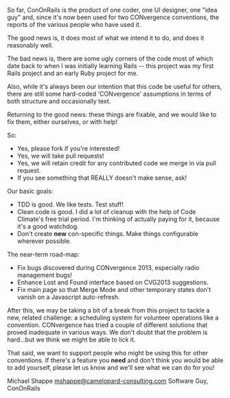 So far, ConOnRails is the product of one coder, one UI designer, one "idea guy" and, since it's now been used for two CONvergence conventions, the reports of the various people who have used it.

The good news is, it does most of what we intend it to do, and does it reasonably well.

The bad news is, there are some ugly corners of the code most of which date back to when I was initially learning Rails -- this project was my first Rails project and an early Ruby project for me.

Also, while it's always been our intention that this code be useful for others, there are still some hard-coded 'CONvergence' assumptions in terms of both structure and occasionally text.

Returning to the good news: these things are fixable, and we would like to fix them, either ourselves, or with help!

So:

  * Yes, please fork if you're interested!
  * Yes, we will take pull requests!
  * Yes, we will retain credit for any contributed code we merge in via pull request.
  * If you see something that REALLY doesn't make sense, ask!

Our basic goals:

  * TDD is good. We like tests. Test stuff!
  * Clean code is good. I did a lot of cleanup with the help of Code Climate's free trial period. I'm thinking of actually paying for it, because it's a good watchdog.
  * Don't create **new** con-specific things. Make things configurable wherever possible.

The near-term road-map:

  * Fix bugs discovered during CONvergence 2013, especially radio management bugs!
  * Enhance Lost and Found interface based on CVG2013 suggestions.
  * Fix main page so that Merge Mode and other temporary states don't vanish on a Javascript auto-refresh.

After this, we may be taking a bit of a break from this project to tackle a new, related challenge: a scheduling system for volunteer operations like a convention. CONvergence has tried a couple of different solutions that proved inadequate in various ways. We don't doubt that the problem is hard...but we think we might be able to lick it.

That said, we want to support people who might be using this for other conventions. If there's a feature you **need** and don't think you would be able to add yourself, please let us know and we'll see what we can do for you!

Michael Shappe <mshappe@camelopard-consulting.com>
Software Guy, ConOnRails

